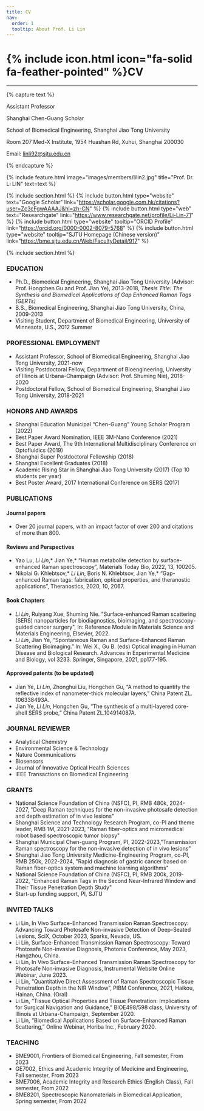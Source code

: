 ```yaml
---
title: CV
nav:
  order: 1
  tooltip: About Prof. Li Lin
---
```


# {% include icon.html icon="fa-solid fa-feather-pointed" %}CV

---


{% capture text %}

Assistant Professor

Shanghai Chen-Guang Scholar 

School of Biomedical Engineering, Shanghai Jiao Tong University 

Room 207 Med-X Institute, 1954 Huashan Rd, Xuhui, Shanghai 200030

Email: linli92@sjtu.edu.cn

{% endcapture %}

{%
  include feature.html
  image="images/members/lilin2.jpg"
  title="Prof. Dr. Li LIN"
  text=text
%}

{% include section.html %}
{%
  include button.html
  type="website"
  text="Google Scholar"
  link="https://scholar.google.com.hk/citations?user=Zc3cFgwAAAAJ&hl=zh-CN"
%}
{%
  include button.html
  type="web"
  text="Researchgate"
  link="https://www.researchgate.net/profile/Li-Lin-71"
%}
{%
  include button.html
  type="website"
  tooltip="ORCID Profile"
  link="https://orcid.org/0000-0002-8079-5768"
%}
{%
  include button.html
  type="website"
  tooltip="SJTU Homepage (Chinese version)"
  link="https://bme.sjtu.edu.cn/Web/FacultyDetail/917"
%}

{% include section.html %}

###     EDUCATION    
- Ph.D., Biomedical Engineering, Shanghai Jiao Tong University (Advisor: Prof. Hongchen Gu and Prof. Jian Ye), 2013-2018, *Thesis Title: The Synthesis and Biomedical Applications of Gap Enhanced Raman Tags (GERTs)*
- B.S.,	Biomedical Engineering, Shanghai Jiao Tong University, China, 2009-2013
- Visiting Student, Department of Biomedical Engineering, University of Minnesota, U.S., 2012 Summer
### PROFESSIONAL EMPLOYMENT 
- Assistant Professor, School of Biomedical Engineering, Shanghai Jiao Tong University, 2021-now
- Visiting Postdoctoral Fellow, Department of Bioengineering, University of Illinois at Urbana-Champaign (Advisor: Prof. Shuming Nie), 2018-2020
- Postdoctoral Fellow, School of Biomedical Engineering, Shanghai Jiao Tong University, 2018-2021
### HONORS AND AWARDS                                                                  
- Shanghai Education Municipal “Chen-Guang” Young Scholar Program (2022)
- Best Paper Award Nomination, IEEE 3M-Nano Conference (2021)
- Best Paper Award, The 9th International Multidisciplinary Conference on Optofluidics (2019)
- Shanghai Super Postdoctoral Fellowship (2018)
- Shanghai Excellent Graduates (2018)
- Academic Rising Star in Shanghai Jiao Tong University (2017) (Top 10 students per year)
- Best Poster Award, 2017 International Conference on SERS (2017)
### PUBLICATIONS
#### Journal papers
- Over 20 journal papers, with an impact factor of over 200 and citations of more than 800. 
#### Reviews and Perspectives
- Yao Lu, *Li Lin*,* Jian Ye,* “Human metabolite detection by surface-enhanced Raman spectroscopy”, Materials Today Bio, 2022, 13, 100205. 
- Nikolai G. Khlebtsov,* *Li Lin*, Boris N. Khlebtsov, Jian Ye,* “Gap-enhanced Raman tags: fabrication, optical properties, and theranostic applications”, Theranostics, 2020, 10, 2067. 
#### Book Chapters
- *Li Lin*, Ruiyang Xue, Shuming Nie. "Surface-enhanced Raman scattering (SERS) nanoparticles for biodiagnostics, bioimaging, and spectroscopy-guided cancer surgery", In: Reference Module in Materials Science and Materials Engineering, Elsevier, 2022.
- *Li Lin*, Jian Ye, “Spontaneous Raman and Surface-Enhanced Raman Scattering Bioimaging.” In: Wei X., Gu B. (eds) Optical imaging in Human Disease and Biological Research. Advances in Experimental Medicine and Biology, vol 3233. Springer, Singapore, 2021, pp177-195. 
#### Approved patents (to be updated)
-	Jian Ye, *Li Lin*, Zhonghui Liu, Hongchen Gu, “A method to quantify the reflective index of nanometer-thick molecular layers,” China Patent ZL. 106338493A.
- Jian Ye, *Li Lin*, Hongchen Gu, “The synthesis of a multi-layered core-shell SERS probe,” China Patent ZL.104914087A.                                                     
### JOURNAL REVIEWER
- Analytical Chemistry
- Environmental Science & Technology
- Nature Communications
- Biosensors
- Journal of Innovative Optical Health Sciences
- IEEE Transactions on Biomedical Engineering
### GRANTS
- National Science Foundation of China (NSFC), PI, RMB 480k, 2024-2027, "Deep Raman techniques for the non-invasive photosafe detection and depth estimation of in vivo lesions"
- Shanghai Science and Technology Research Program, co-PI and theme leader, RMB 1M, 2021-2023, "Raman fiber-optics and micromedical robot based spectroscopic tumor biopsy"
- Shanghai Municipal Chen-guang Program, PI, 2022-2023,"Transmission Raman spectroscopy for the non-invasive  detection of in vivo lesions"
- Shanghai Jiao Tong University Medicine-Engineering Program, co-PI, RMB 250k, 2022-2024, "Rapid diagnosis of gastric cancer based on Raman fiber-optics system and machine learning algorithms"
- National Science Foundation of China (NSFC), PI, RMB 200k, 2019-2022, "Enhanced Raman Tags in the Second Near-Infrared Window and Their Tissue Penetration Depth Study"
- Start-up funding support, PI, SJTU
### INVITED TALKS
- Li Lin, In Vivo Surface-Enhanced Transmission Raman Spectroscopy: Advancing Toward Photosafe Non-invasive Detection of Deep-Seated Lesions, SciX, October 2023, Sparks, Nevada, US.
- Li Lin, Surface-Enhanced Transmission Raman Spectroscopy: Toward Photosafe Non-invasive Diagnosis, Photonix Conference, May 2023, Hangzhou, China.
- Li Lin, In Vivo Surface-Enhanced Transmission Raman Spectroscopy for Photosafe Non-invasive Diagnosis, Instrumental Website Online Webinar, June 2023.
- Li Lin, “Quantitative Direct Assessment of Raman Spectroscopic Tissue Penetration Depth in the NIR Window”, PIBM Conference, 2021, Haikou, Hainan, China. (Oral)
- Li Lin, “Tissue Optical Properties and Tissue Penetration: Implications for Surgical Navigation and Guidance,” BIOE498/598 class, University of Illinois at Urbana-Champaign, September 2020.
- Li Lin, “Biomedical Applications Based on Surface-Enhanced Raman Scattering,” Online Webinar, Horiba Inc., February 2020.
### TEACHING
- BME9001, Frontiers of Biomedical Engineering, Fall semester, From 2023
- GE7002, Ethics and Academic Integrity of Medicine and Engineering, Fall semester, From 2023
- BME7006, Academic Integrity and Research Ethics (English Class), Fall semester, From 2022
- BME8201, Spectroscopic Nanomaterials in Biomedical Application, Spring semester, From 2022
